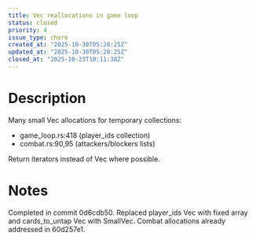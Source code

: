 ```yaml
---
title: Vec reallocations in game loop
status: closed
priority: 4
issue_type: chore
created_at: "2025-10-30T05:28:25Z"
updated_at: "2025-10-30T05:28:25Z"
closed_at: "2025-10-23T10:11:38Z"
---
```


# Description

Many small Vec allocations for temporary collections:
- game_loop.rs:418 (player_ids collection)
- combat.rs:90,95 (attackers/blockers lists)

Return iterators instead of Vec where possible.

# Notes

Completed in commit 0d6cdb50. Replaced player_ids Vec with fixed array and cards_to_untap Vec with SmallVec. Combat allocations already addressed in 60d257e1.

